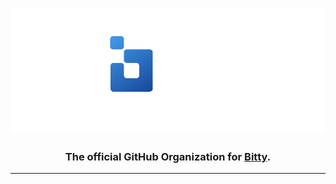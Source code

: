 <p align="center">
  <img src="https://github.com/Bitty-cf/.github/blob/main/github-banner.png?raw=true"/>
</p>
<h3 align="center">The official GitHub Organization for <a href="https://bittybot.cf/">Bitty</a>.</h3>
<hr>
